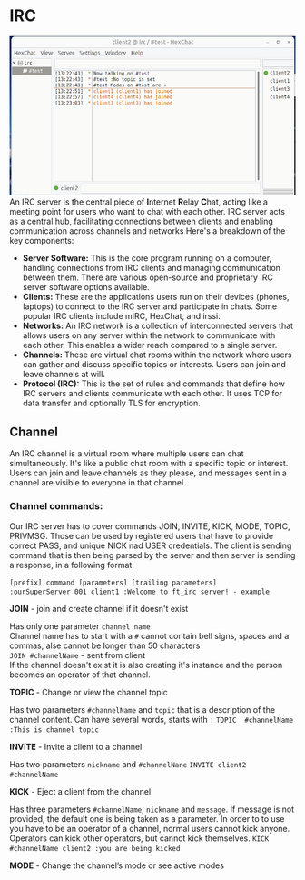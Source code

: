 # IRC

![""](HexChat.png)
An IRC server is the central piece of **I**nternet **R**elay **C**hat, acting like a meeting point for users who want to chat with each other. IRC server acts as a central hub, facilitating connections between clients and enabling communication across channels 
and networks Here's a breakdown of the key components:
- **Server Software:** This is the core program running on a computer, handling connections from IRC clients and managing communication between them. There are various open-source and proprietary IRC server software options available.
- **Clients:** These are the applications users run on their devices (phones, laptops) to connect to the IRC server and participate in chats. Some popular IRC clients include mIRC, HexChat, and irssi.
- **Networks:** An IRC network is a collection of interconnected servers that allows users on any server within the network to communicate with each other. This enables a wider reach compared to a single server.
- **Channels:** These are virtual chat rooms within the network where users can gather and discuss specific topics or interests. Users can join and leave channels at will.
- **Protocol (IRC):** This is the set of rules and commands that define how IRC servers and clients communicate with each other. It uses TCP for data transfer and optionally TLS for encryption.

## Channel
An IRC channel is a virtual room where multiple users can chat simultaneously. It's like a public chat room with a specific topic or interest. Users can join and leave channels as they please, and messages sent in a channel are visible to everyone in that channel. 
### Channel commands:
Our IRC server has to cover commands JOIN, INVITE, KICK, MODE, TOPIC, PRIVMSG. Those can be used by registered users that have to provide correct PASS, and unique NICK nad USER credentials.
The client is sending command that is then being parsed by the server and then server is sending a response, in a following format
```
[prefix] command [parameters] [trailing parameters]
:ourSuperServer 001 client1 :Welcome to ft_irc server! - example
```

 **JOIN** - join and create channel if it doesn't exist
  
   Has only one parameter `channel name` </br>
   Channel name has to start with a `#` cannot contain bell signs, spaces and a commas, alse cannot be longer than 50 characters </br>
  `JOIN #channelName` - sent from client </br>
  If the channel doesn't exist it is also creating it's instance and the person becomes an operator of that channel.


**TOPIC** - Change or view the channel topic 
  
  Has two parameters `#channelName` and  `topic` that is a description of the channel content. Can have several words, starts with `:`
  `TOPIC  #channelName :This is channel topic` 
  


**INVITE** - Invite a client to a channel
  
  Has two parameters `nickname` and  `#channelNane`
  `INVITE client2 #channelName`

**KICK** -  Eject a client from the channel
  
  Has three parameters `#channelName`, `nickname` and `message`. If message is not provided, the default one is being taken as a parameter.
  In order to to use you have to be an operator of a channel, normal users cannot kick anyone. Operators can kick other operators, but cannot kick themselves.
  `KICK #channelName client2 :you are being kicked`


**MODE** - Change the channel’s mode or see active modes



